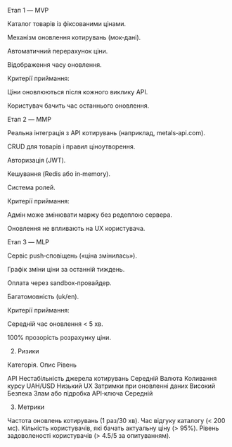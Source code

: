 Етап 1 — MVP

Каталог товарів із фіксованими цінами.

Механізм оновлення котирувань (мок‑дані).

Автоматичний перерахунок ціни.

Відображення часу оновлення.

Критерії приймання:

Ціни оновлюються після кожного виклику API.

Користувач бачить час останнього оновлення.

Етап 2 — MMP

Реальна інтеграція з API котирувань (наприклад, metals‑api.com).

CRUD для товарів і правил ціноутворення.

Авторизація (JWT).

Кешування (Redis або in‑memory).

Система ролей.

Критерії приймання:

Адмін може змінювати маржу без редеплою сервера.

Оновлення не впливають на UX користувача.

Етап 3 — MLP

Сервіс push‑сповіщень («ціна змінилась»).

Графік зміни ціни за останній тиждень.

Оплата через sandbox‑провайдер.

Багатомовність (uk/en).

Критерії приймання:

Середній час оновлення < 5 хв.

100% прозорість розрахунку ціни.


2. Ризики

Категорія.   Опис	                            Рівень

API	         Нестабільність джерела котирувань	Середній
Валюта	     Коливання курсу UAH/USD	        Низький
UX	         Затримки при оновленні даних	    Високий
Безпека	     Злам або підробка API‑ключа	    Середній


3. Метрики

Частота оновлень котирувань (1 раз/30 хв).
Час відгуку каталогу (< 200 мс).
Кількість користувачів, які бачать актуальну ціну (> 95%).
Рівень задоволеності користувачів (> 4.5/5 за опитуванням).